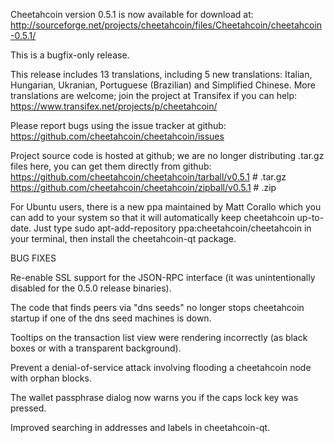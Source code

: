 Cheetahcoin version 0.5.1 is now available for download at:
http://sourceforge.net/projects/cheetahcoin/files/Cheetahcoin/cheetahcoin-0.5.1/

This is a bugfix-only release.

This release includes 13 translations, including 5 new translations:
Italian, Hungarian, Ukranian, Portuguese (Brazilian) and Simplified Chinese.
More translations are welcome; join the project at Transifex if you can help:
https://www.transifex.net/projects/p/cheetahcoin/

Please report bugs using the issue tracker at github:
https://github.com/cheetahcoin/cheetahcoin/issues

Project source code is hosted at github; we are no longer
distributing .tar.gz files here, you can get them
directly from github:
https://github.com/cheetahcoin/cheetahcoin/tarball/v0.5.1  # .tar.gz
https://github.com/cheetahcoin/cheetahcoin/zipball/v0.5.1  # .zip

For Ubuntu users, there is a new ppa maintained by Matt Corallo which
you can add to your system so that it will automatically keep
cheetahcoin up-to-date.  Just type
sudo apt-add-repository ppa:cheetahcoin/cheetahcoin
in your terminal, then install the cheetahcoin-qt package.


BUG FIXES

Re-enable SSL support for the JSON-RPC interface (it was unintentionally
disabled for the 0.5.0 release binaries).

The code that finds peers via "dns seeds" no longer stops cheetahcoin startup
if one of the dns seed machines is down.

Tooltips on the transaction list view were rendering incorrectly (as black boxes
or with a transparent background).

Prevent a denial-of-service attack involving flooding a cheetahcoin node with
orphan blocks.

The wallet passphrase dialog now warns you if the caps lock key was pressed.

Improved searching in addresses and labels in cheetahcoin-qt.
